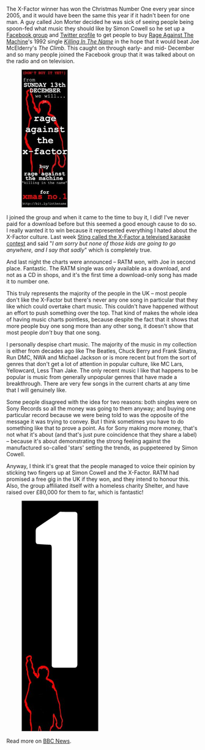The X-Factor winner has won the Christmas Number One every year since 2005, and it would have been
the same this year if it hadn't been for one man. A guy called Jon Morter decided he was sick of
seeing people being spoon-fed what music they should like by Simon Cowell so he set up a [Facebook
group](http://www.facebook.com/group.php?gid=2228594104&ref=ts) and [Twitter
profile](http://twitter.com/RATM4Xmas) to get people to buy [Rage Against The
Machine](http://en.wikipedia.org/wiki/Rage_Against_The_Machine)'s 1992 single [*Killing In The
Name*](http://en.wikipedia.org/wiki/Killing_in_the_Name) in the hope that it would beat Joe
McElderry's *The Climb*. This caught on through early- and mid- December and so many people joined
the Facebook group that it was talked about on the radio and on television.

<figure class="wp-block-image">
<img src="images/rage.jpg" />
</figure>

I joined the group and when it came to the time to buy it, I did! I've never paid for a download
before but this seemed a good enough cause to do so. I really wanted it to win because it
represented everything I hated about the X-Factor culture. Last week [Sting called the X-Factor a
televised karaoke contest](http://news.bbc.co.uk/1/hi/8355611.stm) and said "*I am sorry but none of
those kids are going to go anywhere, and I say that sadly*" which is completely true.

And last night the charts were announced – RATM won, with Joe in second place. Fantastic. The RATM
single was only available as a download, and not as a CD in shops, and it's the first time a
download-only song has made it to number one.

This truly represents the majority of the people in the UK – most people don't like the X-Factor but
there's never any one song in particular that they like which could overtake chart music. This
couldn't have happened without an effort to push something over the top. That kind of makes the
whole idea of having music charts pointless, because despite the fact that it shows that more people
buy one song more than any other song, it doesn't show that most people *don't* buy that one song.

I personally despise chart music. The majority of the music in my collection is either from decades
ago like The Beatles, Chuck Berry and Frank Sinatra, Run DMC, NWA and Michael Jackson or is more
recent but from the sort of genres that don't get a lot of attention in popular culture, like MC
Lars, Yellowcard, Less Than Jake. The only recent music I like that happens to be popular is music
from generally unpopular genres that have made a breakthrough. There are very few songs in the
current charts at any time that I will genuinely like.

Some people disagreed with the idea for two reasons: both singles were on Sony Records so all the
money was going to them anyway; and buying one particular record because we were being told to was
the opposite of the message it was trying to convey. But I think sometimes you have to do something
like that to prove a point. As for Sony making more money, that's not what it's about (and that's
just pure coincidence that they share a label) – because it's about demonstrating the strong feeling
against the manufactured so-called 'stars' setting the trends, as puppeteered by Simon Cowell.

Anyway, I think it's great that the people managed to voice their opinion by sticking two fingers up
at Simon Cowell and the X-Factor. RATM had promised a free gig in the UK if they won, and they
intend to honour this. Also, the group affiliated itself with a homeless charity Shelter, and have
raised over £80,000 for them to far, which is fantastic!

<figure class="wp-block-image">
<img src="images/rage1.jpg" />
</figure>

Read more on [BBC News](http://news.bbc.co.uk/1/hi/entertainment/8423340.stm).

